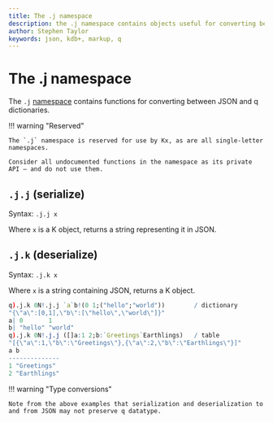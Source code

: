 ```yaml
---
title: The .j namespace
description: the .j namespace contains objects useful for converting between JSON and and q dictionaries.
author: Stephen Taylor
keywords: json, kdb+, markup, q
---
```

# The .j namespace





The `.j` [namespace](../basics/namespaces.md) contains functions for converting between JSON and q dictionaries.

!!! warning "Reserved"

    The `.j` namespace is reserved for use by Kx, as are all single-letter namespaces. 

    Consider all undocumented functions in the namespace as its private API – and do not use them. 


## `.j.j` (serialize)

Syntax: `.j.j x`

Where `x` is a K object, returns a string representing it in JSON.


## `.j.k` (deserialize)

Syntax: `.j.k x`

Where `x` is a string containing JSON, returns a K object.

```q
q).j.k 0N!.j.j `a`b!(0 1;("hello";"world"))        / dictionary
"{\"a\":[0,1],\"b\":[\"hello\",\"world\"]}"
a| 0       1      
b| "hello" "world"
q).j.k 0N!.j.j ([]a:1 2;b:`Greetings`Earthlings)   / table
"[{\"a\":1,\"b\":\"Greetings\"},{\"a\":2,\"b\":\"Earthlings\"}]"
a b           
--------------
1 "Greetings" 
2 "Earthlings"
```

!!! warning "Type conversions"

    Note from the above examples that serialization and deserialization to and from JSON may not preserve q datatype. 